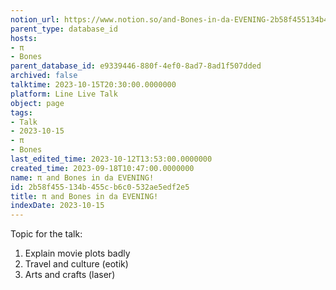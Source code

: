 ```yaml
---
notion_url: https://www.notion.so/and-Bones-in-da-EVENING-2b58f455134b455cb6c0532ae5edf2e5
parent_type: database_id
hosts:
- π
- Bones
parent_database_id: e9339446-880f-4ef0-8ad7-8ad1f507dded
archived: false
talktime: 2023-10-15T20:30:00.0000000
platform: Line Live Talk
object: page
tags:
- Talk
- 2023-10-15
- π
- Bones
last_edited_time: 2023-10-12T13:53:00.0000000
created_time: 2023-09-18T10:47:00.0000000
name: π and Bones in da EVENING!
id: 2b58f455-134b-455c-b6c0-532ae5edf2e5
title: π and Bones in da EVENING!
indexDate: 2023-10-15
---
```


Topic for the talk:
1. Explain movie plots  badly 
2. Travel and culture (eotik)
3. Arts and crafts (laser)

























